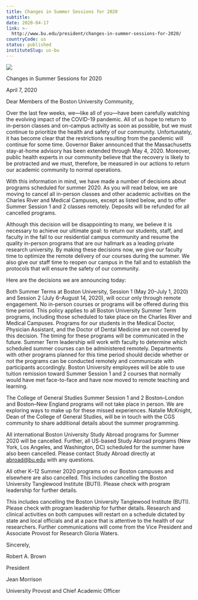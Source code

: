 ```yaml
---
title: Changes in Summer Sessions for 2020
subtitle: 
date: 2020-04-17
link: >-
  http://www.bu.edu/president/changes-in-summer-sessions-for-2020/
countryCode: us
status: published
instituteSlug: us-bu
---
```

![](http://www.bu.edu/president/wp-content/themes/responsive-framework/icons/apple-touch-icon-precomposed.png)

Changes in Summer Sessions for 2020

April 7, 2020

Dear Members of the Boston University Community,

Over the last few weeks, we—like all of you—have been carefully watching the evolving impact of the COVID-19 pandemic. All of us hope to return to in-person classes and on-campus activity as soon as possible, but we must continue to prioritize the health and safety of our community. Unfortunately, it has become clear that the restrictions resulting from the pandemic will continue for some time. Governor Baker announced that the Massachusetts stay-at-home advisory has been extended through May 4, 2020. Moreover, public health experts in our community believe that the recovery is likely to be protracted and we must, therefore, be measured in our actions to return our academic community to normal operations.

With this information in mind, we have made a number of decisions about programs scheduled for summer 2020. As you will read below, we are moving to cancel all in-person classes and other academic activities on the Charles River and Medical Campuses, except as listed below, and to offer Summer Session 1 and 2 classes remotely. Deposits will be refunded for all cancelled programs.

Although this decision will be disappointing to many, we believe it is necessary to achieve our ultimate goal: to return our students, staff, and faculty in the fall to our residential campus community and resume the quality in-person programs that are our hallmark as a leading private research university. By making these decisions now, we give our faculty time to optimize the remote delivery of our courses during the summer. We also give our staff time to reopen our campus in the fall and to establish the protocols that will ensure the safety of our community.

Here are the decisions we are announcing today:

Both Summer Terms at Boston University, Session 1 (May 20–July 1, 2020) and Session 2 (July 6–August 14, 2020), will occur only through remote engagement. No in-person courses or programs will be offered during this time period. This policy applies to all Boston University Summer Term programs, including those scheduled to take place on the Charles River and Medical Campuses. Programs for our students in the Medical Doctor, Physician Assistant, and the Doctor of Dental Medicine are not covered by this decision. The timing for these programs will be communicated in the future. Summer Term leadership will work with faculty to determine which scheduled summer courses can be administered remotely. Departments with other programs planned for this time period should decide whether or not the programs can be conducted remotely and communicate with participants accordingly. Boston University employees will be able to use tuition remission toward Summer Session 1 and 2 courses that normally would have met face-to-face and have now moved to remote teaching and learning.

The College of General Studies Summer Session 1 and 2 Boston–London and Boston–New England programs will not take place in person. We are exploring ways to make up for these missed experiences. Natalie McKnight, Dean of the College of General Studies, will be in touch with the CGS community to share additional details about the summer programming.

All international Boston University Study Abroad programs for Summer 2020 will be cancelled. Further, all US-based Study Abroad programs (New York, Los Angeles, and Washington, DC) scheduled for the summer have also been cancelled. Please contact Study Abroad directly at abroad@bu.edu with any questions.

All other K–12 Summer 2020 programs on our Boston campuses and elsewhere are also cancelled. This includes cancelling the Boston University Tanglewood Institute (BUTI). Please check with program leadership for further details.

This includes cancelling the Boston University Tanglewood Institute (BUTI). Please check with program leadership for further details. Research and clinical activities on both campuses will restart on a schedule dictated by state and local officials and at a pace that is attentive to the health of our researchers. Further communications will come from the Vice President and Associate Provost for Research Gloria Waters.

Sincerely,



Robert A. Brown

President



Jean Morrison

University Provost and Chief Academic Officer
